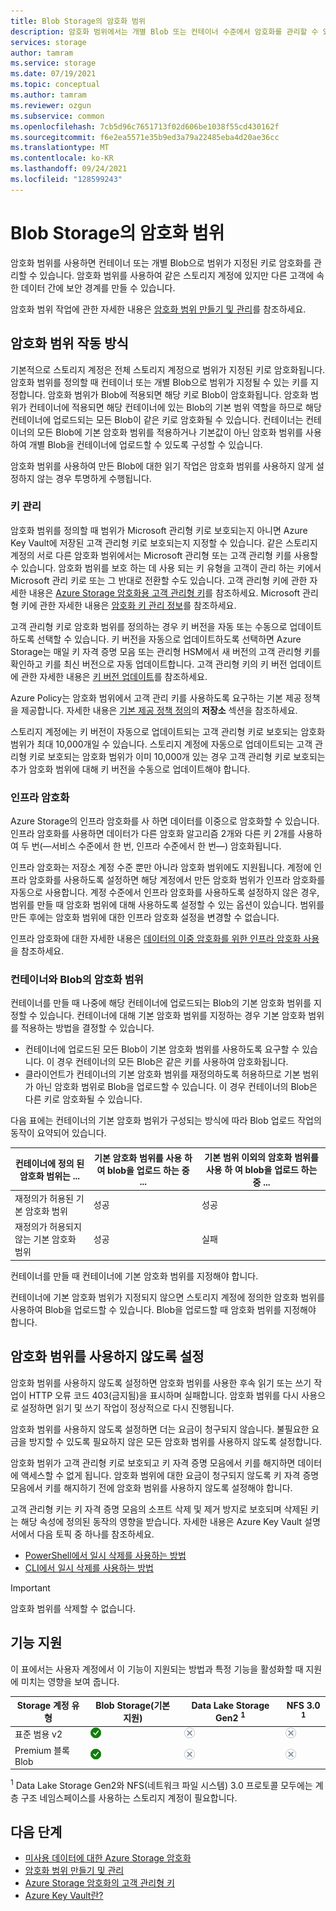 ```yaml
---
title: Blob Storage의 암호화 범위
description: 암호화 범위에서는 개별 Blob 또는 컨테이너 수준에서 암호화를 관리할 수 있습니다. 암호화 범위를 사용하여 같은 스토리지 계정에 있지만 다른 고객에 속한 데이터 간에 보안 경계를 만들 수 있습니다.
services: storage
author: tamram
ms.service: storage
ms.date: 07/19/2021
ms.topic: conceptual
ms.author: tamram
ms.reviewer: ozgun
ms.subservice: common
ms.openlocfilehash: 7cb5d96c7651713f02d606be1038f55cd430162f
ms.sourcegitcommit: f6e2ea5571e35b9ed3a79a22485eba4d20ae36cc
ms.translationtype: MT
ms.contentlocale: ko-KR
ms.lasthandoff: 09/24/2021
ms.locfileid: "128599243"
---
```

# <a name="encryption-scopes-for-blob-storage"></a>Blob Storage의 암호화 범위

암호화 범위를 사용하면 컨테이너 또는 개별 Blob으로 범위가 지정된 키로 암호화를 관리할 수 ​​있습니다. 암호화 범위를 사용하여 같은 스토리지 계정에 있지만 다른 고객에 속한 데이터 간에 보안 경계를 만들 수 있습니다.

암호화 범위 작업에 관한 자세한 내용은 [암호화 범위 만들기 및 관리](encryption-scope-manage.md)를 참조하세요.

## <a name="how-encryption-scopes-work"></a>암호화 범위 작동 방식

기본적으로 스토리지 계정은 전체 스토리지 계정으로 범위가 지정된 키로 암호화됩니다. 암호화 범위를 정의할 때 컨테이너 또는 개별 Blob으로 범위가 지정될 수 있는 키를 지정합니다. 암호화 범위가 Blob에 적용되면 해당 키로 Blob이 암호화됩니다. 암호화 범위가 컨테이너에 적용되면 해당 컨테이너에 있는 Blob의 기본 범위 역할을 하므로 해당 컨테이너에 업로드되는 모든 Blob이 같은 키로 암호화될 수 있습니다. 컨테이너는 컨테이너의 모든 Blob에 기본 암호화 범위를 적용하거나 기본값이 아닌 암호화 범위를 사용하여 개별 Blob을 컨테이너에 업로드할 수 있도록 구성할 수 있습니다.

암호화 범위를 사용하여 만든 Blob에 대한 읽기 작업은 암호화 범위를 사용하지 않게 설정하지 않는 경우 투명하게 수행됩니다.

### <a name="key-management"></a>키 관리

암호화 범위를 정의할 때 범위가 Microsoft 관리형 키로 보호되는지 아니면 Azure Key Vault에 저장된 고객 관리형 키로 보호되는지 지정할 수 있습니다. 같은 스토리지 계정의 서로 다른 암호화 범위에서는 Microsoft 관리형 또는 고객 관리형 키를 사용할 수 있습니다. 암호화 범위를 보호 하는 데 사용 되는 키 유형을 고객이 관리 하는 키에서 Microsoft 관리 키로 또는 그 반대로 전환할 수도 있습니다. 고객 관리형 키에 관한 자세한 내용은 [Azure Storage 암호화용 고객 관리형 키](../common/customer-managed-keys-overview.md)를 참조하세요. Microsoft 관리형 키에 관한 자세한 내용은 [암호화 키 관리 정보](../common/storage-service-encryption.md#about-encryption-key-management)를 참조하세요.

고객 관리형 키로 암호화 범위를 정의하는 경우 키 버전을 자동 또는 수동으로 업데이트하도록 선택할 수 있습니다. 키 버전을 자동으로 업데이트하도록 선택하면 Azure Storage는 매일 키 자격 증명 모음 또는 관리형 HSM에서 새 버전의 고객 관리형 키를 확인하고 키를 최신 버전으로 자동 업데이트합니다. 고객 관리형 키의 키 버전 업데이트에 관한 자세한 내용은 [키 버전 업데이트](../common/customer-managed-keys-overview.md#update-the-key-version)를 참조하세요.

Azure Policy는 암호화 범위에서 고객 관리 키를 사용하도록 요구하는 기본 제공 정책을 제공합니다. 자세한 내용은 [기본 제공 정책 정의](../../governance/policy/samples/built-in-policies.md#storage)의 **저장소** 섹션을 참조하세요.

스토리지 계정에는 키 버전이 자동으로 업데이트되는 고객 관리형 키로 보호되는 암호화 범위가 최대 10,000개일 수 있습니다. 스토리지 계정에 자동으로 업데이트되는 고객 관리형 키로 보호되는 암호화 범위가 이미 10,000개 있는 경우 고객 관리형 키로 보호되는 추가 암호화 범위에 대해 키 버전을 수동으로 업데이트해야 합니다.

### <a name="infrastructure-encryption"></a>인프라 암호화

Azure Storage의 인프라 암호화를 사 하면 데이터를 이중으로 암호화할 수 있습니다. 인프라 암호화를 사용하면 데이터가 다른 암호화 알고리즘 2개와 다른 키 2개를 사용하여 두 번(&mdash;서비스 수준에서 한 번, 인프라 수준에서 한 번&mdash;) 암호화됩니다.

인프라 암호화는 저장소 계정 수준 뿐만 아니라 암호화 범위에도 지원됩니다. 계정에 인프라 암호화를 사용하도록 설정하면 해당 계정에서 만든 암호화 범위가 인프라 암호화를 자동으로 사용합니다. 계정 수준에서 인프라 암호화를 사용하도록 설정하지 않은 경우, 범위를 만들 때 암호화 범위에 대해 사용하도록 설정할 수 있는 옵션이 있습니다. 범위를 만든 후에는 암호화 범위에 대한 인프라 암호화 설정을 변경할 수 없습니다.

인프라 암호화에 대한 자세한 내용은 [데이터의 이중 암호화를 위한 인프라 암호화 사용](../common/infrastructure-encryption-enable.md)을 참조하세요.

### <a name="encryption-scopes-for-containers-and-blobs"></a>컨테이너와 Blob의 암호화 범위

컨테이너를 만들 때 나중에 해당 컨테이너에 업로드되는 Blob의 기본 암호화 범위를 지정할 수 있습니다. 컨테이너에 대해 기본 암호화 범위를 지정하는 경우 기본 암호화 범위를 적용하는 방법을 결정할 수 있습니다.

- 컨테이너에 업로드된 모든 Blob이 기본 암호화 범위를 사용하도록 요구할 수 있습니다. 이 경우 컨테이너의 모든 Blob은 같은 키를 사용하여 암호화됩니다.
- 클라이언트가 컨테이너의 기본 암호화 범위를 재정의하도록 허용하므로 기본 범위가 아닌 암호화 범위로 Blob을 업로드할 수 있습니다. 이 경우 컨테이너의 Blob은 다른 키로 암호화될 수 있습니다.

다음 표에는 컨테이너의 기본 암호화 범위가 구성되는 방식에 따라 Blob 업로드 작업의 동작이 요약되어 있습니다.

| 컨테이너에 정의 된 암호화 범위는 ... | 기본 암호화 범위를 사용 하 여 blob을 업로드 하는 중 ... | 기본 범위 이외의 암호화 범위를 사용 하 여 blob을 업로드 하는 중 ... |
|--|--|--|
| 재정의가 허용된 기본 암호화 범위 | 성공 | 성공 |
| 재정의가 허용되지 않는 기본 암호화 범위 | 성공 | 실패 |

컨테이너를 만들 때 컨테이너에 기본 암호화 범위를 지정해야 합니다.

컨테이너에 기본 암호화 범위가 지정되지 않으면 스토리지 계정에 정의한 암호화 범위를 사용하여 Blob을 업로드할 수 있습니다. Blob을 업로드할 때 암호화 범위를 지정해야 합니다.

## <a name="disabling-an-encryption-scope"></a>암호화 범위를 사용하지 않도록 설정

암호화 범위를 사용하지 않도록 설정하면 암호화 범위를 사용한 후속 읽기 또는 쓰기 작업이 HTTP 오류 코드 403(금지됨)을 표시하며 실패합니다. 암호화 범위를 다시 사용으로 설정하면 읽기 및 쓰기 작업이 정상적으로 다시 진행됩니다.

암호화 범위를 사용하지 않도록 설정하면 더는 요금이 청구되지 않습니다. 불필요한 요금을 방지할 수 있도록 필요하지 않은 모든 암호화 범위를 사용하지 않도록 설정합니다.

암호화 범위가 고객 관리형 키로 보호되고 키 자격 증명 모음에서 키를 해지하면 데이터에 액세스할 수 없게 됩니다. 암호화 범위에 대한 요금이 청구되지 않도록 키 자격 증명 모음에서 키를 해지하기 전에 암호화 범위를 사용하지 않도록 설정해야 합니다.

고객 관리형 키는 키 자격 증명 모음의 소프트 삭제 및 제거 방지로 보호되며 삭제된 키는 해당 속성에 정의된 동작의 영향을 받습니다. 자세한 내용은 Azure Key Vault 설명서에서 다음 토픽 중 하나를 참조하세요.

- [PowerShell에서 일시 삭제를 사용하는 방법](../../key-vault/general/key-vault-recovery.md)
- [CLI에서 일시 삭제를 사용하는 방법](../../key-vault/general/key-vault-recovery.md)

> [!IMPORTANT]
> 암호화 범위를 삭제할 수 없습니다.

## <a name="feature-support"></a>기능 지원

이 표에서는 사용자 계정에서 이 기능이 지원되는 방법과 특정 기능을 활성화할 때 지원에 미치는 영향을 보여 줍니다.

| Storage 계정 유형                | Blob Storage(기본 지원)   | Data Lake Storage Gen2 <sup>1</sup>                        | NFS 3.0 <sup>1</sup>
|-----------------------------|---------------------------------|------------------------------------|--------------------------------------------------|
| 표준 범용 v2 | ![예](../media/icons/yes-icon.png) |![아니요](../media/icons/no-icon.png)              | ![아니요](../media/icons/no-icon.png) |
| Premium 블록 Blob          | ![예](../media/icons/yes-icon.png) |![아니요](../media/icons/no-icon.png)              | ![아니요](../media/icons/no-icon.png) |

<sup>1</sup> Data Lake Storage Gen2와 NFS(네트워크 파일 시스템) 3.0 프로토콜 모두에는 계층 구조 네임스페이스를 사용하는 스토리지 계정이 필요합니다.

## <a name="next-steps"></a>다음 단계

- [미사용 데이터에 대한 Azure Storage 암호화](../common/storage-service-encryption.md)
- [암호화 범위 만들기 및 관리](encryption-scope-manage.md)
- [Azure Storage 암호화의 고객 관리형 키](../common/customer-managed-keys-overview.md)
- [Azure Key Vault란?](../../key-vault/general/overview.md)
